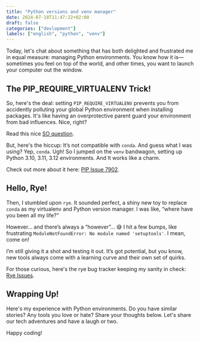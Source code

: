 ```yaml
---
title: "Python versions and venv manager"
date: 2024-07-18T11:47:22+02:00
draft: false
categories: ["devlopment"]
labels: ["english", "python", "venv"]
---
```



Today, let's chat about something that has both delighted and frustrated me in
equal measure: managing Python environments. You know how it is—sometimes you
feel on top of the world, and other times, you want to launch your computer out
the window.

## The PIP_REQUIRE_VIRTUALENV Trick!

So, here's the deal: setting `PIP_REQUIRE_VIRTUALENV` prevents you from
accidently polluting your global Python environment when installing packages.
It's like having an overprotective parent guard your environment from bad
influences. Nice, right?

Read this nice [SO question](https://stackoverflow.com/questions/17354852/how-to-make-sure-you-call-pip-only-in-virtualenv?rq=3).

But, here's the hiccup: It’s not compatible with `conda`. And guess what I was
using? Yep, `conda`. Ugh! So I jumped on the `venv` bandwagon, setting up
Python 3.10, 3.11, 3.12 environments. And It works like a charm.

Check out more about it here: [PIP Issue 7902](https://github.com/pypa/pip/issues/7902).


## Hello, Rye!

Then, I stumbled upon `rye`. It sounded perfect, a shiny new toy to replace
`conda` as my virtualenv and Python version manager. I was like, “where have
you been all my life?”

However… and there’s always a “however”… 😅 I hit a few bumps, like frustrating
`ModuleNotFoundError: No module named 'setuptools'`. I mean, come on!

I’m still giving it a shot and testing it out. It’s got potential, but you
know, new tools always come with a learning curve and their own set of quirks.

For those curious, here's the rye bug tracker keeping my sanity in check:
[Rye Issues](https://github.com/astral-sh/rye/issues?q=ModuleNotFoundError%3A+No+module+named+%27setuptools%27).

## Wrapping Up!

Here's my experience with Python environments. Do you have similar stories? Any
tools you love or hate? Share your thoughts below. Let's share our tech
adventures and have a laugh or two.

Happy coding!
